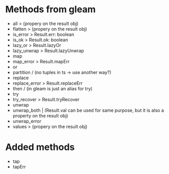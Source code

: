# Methods from gleam

- all                 > (propery on the result obj)
- flatten             > (propery on the result obj)
- is_error            > Result.err: boolean
- is_ok               > Result.ok: boolean
- lazy_or             > Result.lazyOr
- lazy_unwrap         > Result.lazyUnwrap
- map
- map_error           > Result.mapErr
- or
- partition           / (no tuples in ts -> use another way?)
- replace
- replace_error       > Result.replaceErr
- then                / (in gleam is just an alias for try)
- try
- try_recover         > Result.tryRecover
- unwrap
- unwrap_both         | (Result.val can be used for same purpose, but it is also a property on the result obj)
- unwrap_error
- values              > (propery on the result obj)

# Added methods

- tap
- tapErr
